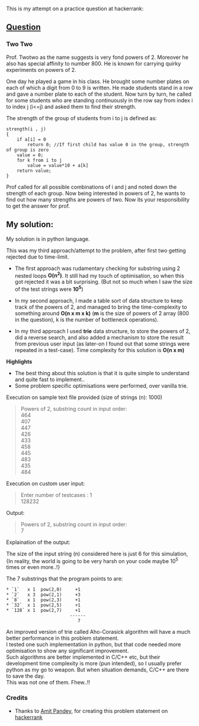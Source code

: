 This is my attempt on a practice question at hackerrank:

## [Question](https://www.hackerrank.com/challenges/two-two/problem)

### Two Two

Prof. Twotwo as the name suggests is very fond powers of 2. Moreover he also has special affinity to number 800. He is known for carrying quirky experiments on powers of 2.

One day he played a game in his class. He brought some number plates on each of which a digit from 0 to 9 is written. He made students stand in a row and gave a number plate to each of the student. Now turn by turn, he called for some students who are standing continuously in the row say from index i to index j (i<=j) and asked them to find their strength.

The strength of the group of students from i to j is defined as:

```
strength(i , j)
{
    if a[i] = 0
        return 0; //If first child has value 0 in the group, strength of group is zero
    value = 0;
    for k from i to j
        value = value*10 + a[k]
    return value;
} 
```

Prof called for all possible combinations of i and j and noted down the strength of each group. Now being interested in powers of 2, he wants to find out how many strengths are powers of two. Now its your responsibility to get the answer for prof.

## My solution:

My solution is in python language.

This was my third approach/attempt to the problem, after first two getting rejected due to time-limit.

* The first approach was rudamentary checking for substring using 2 nested loops **O(n<sup>2</sup>)**. It still had my touch of optimisation, so when this got rejected it was a bit surprising. (But not so much when I saw the size of the test strings were **10<sup>5</sup>**)

* In my second approach, I made a table sort of data structure to keep track of the powers of 2, and managed to bring the time-complexity to something around **O(n x m x k)**  (**m** is the size of powers of 2 array (800 in the question), k is the number of bottleneck operations).

* In my third approach I used **trie** data structure, to store the powers of 2, did a reverse search, and also added a mechanism to store the result from previous user input (as later-on I found out that some strings were repeated in a test-case). Time complexity for this solution is **O(n x m)**

**Highlights**
* The best thing about this solution is that it is quite simple to understand and quite fast to implement..
* Some problem specific optimisations were performed, over vanilla trie.


Execution on sample text file provided (size of strings (n): 1000)

>Powers of 2, substring count in input order:\
464\
407\
447\
426\
433\
458\
445\
483\
435\
484


Execution on custom user input:

>Enter number of testcases : 1\
128232

Output:

>Powers of 2, substring count in input order:\
7



Explaination of the output:

The size of the input string (n) considered here is just 6 for this simulation, {In reality, the world is going to be very harsh on your code maybe 10<sup>5</sup> times or even more..!}

The 7 substrings that the program points to are:

```
* `1`   x 1  pow(2,0)     +1
* `2`   x 3  pow(2,1)     +3
* `8`   x 1  pow(2,3)     +1
* `32`  x 1  pow(2,5)     +1
* `128` x 1  pow(2,7)     +1
                        ------
                           7
```                           
                                 
An improved version of trie called Aho-Corasick algorithm will have a much better performance in this problem statement.\
I tested one such implementation in python, but that code needed more optimisation to show any significant improvement.\
Such algorithms are better implemented in C/C++ etc, but their development time complexity is more (pun intended), so I usually prefer python as my go to weapon. But when situation demands, C/C++ are there to save the day.\
This was not one of them. Fhew..!!

### Credits

* Thanks to [Amit Pandey](https://www.hackerrank.com/profile/amititkgp), for creating this problem statement on [hackerrank](https://www.hackerrank.com)
